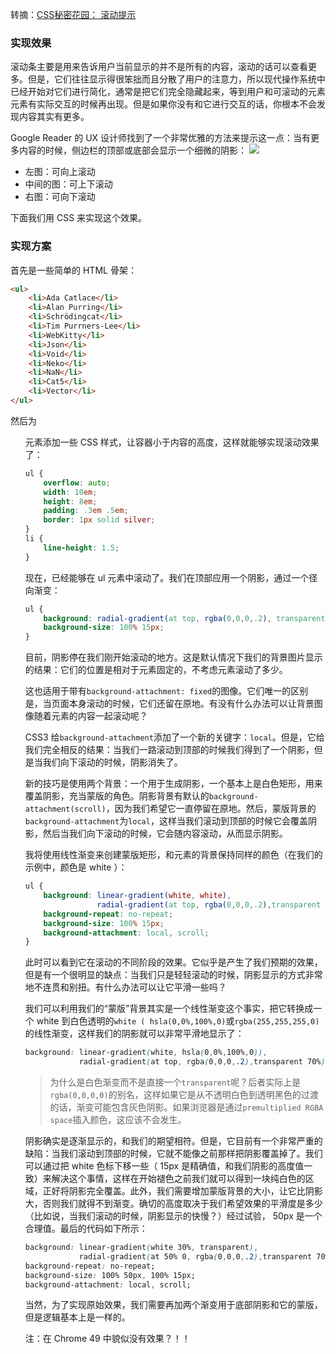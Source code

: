转摘：[CSS秘密花园： 滚动提示](http://www.w3cplus.com/css3/css-secrets/scrolling-hints.html)

### 实现效果
滚动条主要是用来告诉用户当前显示的并不是所有的内容，滚动的话可以查看更多。但是，它们往往显示得很笨拙而且分散了用户的注意力，所以现代操作系统中已经开始对它们进行简化，通常是把它们完全隐藏起来，等到用户和可滚动的元素元素有实际交互的时候再出现。但是如果你没有和它进行交互的话，你根本不会发现内容其实有更多。

Google Reader 的 UX 设计师找到了一个非常优雅的方法来提示这一点：当有更多内容的时候，侧边栏的顶部或底部会显示一个细微的阴影：
![](http://cnd.qiniu.lin07ux.cn/2016-04-11%20Google%20Reader.png)

- 左图：可向上滚动
- 中间的图：可上下滚动
- 右图：可向下滚动

下面我们用 CSS 来实现这个效果。

### 实现方案
首先是一些简单的 HTML 骨架：

```html
<ul>
    <li>Ada Catlace</li>
    <li>Alan Purring</li>
    <li>Schrödingcat</li>
    <li>Tim Purrners-Lee</li>
    <li>WebKitty</li>
    <li>Json</li>
    <li>Void</li>
    <li>Neko</li>
    <li>NaN</li>
    <li>Cat5</li>
    <li>Vector</li>
</ul>
```

然后为 <ul> 元素添加一些 CSS 样式，让容器小于内容的高度，这样就能够实现滚动效果了：

```css
ul {
    overflow: auto;
    width: 10em;
    height: 8em;
    padding: .3em .5em;
    border: 1px solid silver;
}
li {
	line-height: 1.5;
}
```

现在，已经能够在 ul 元素中滚动了。我们在顶部应用一个阴影，通过一个径向渐变：

```css
ul {
    background: radial-gradient(at top, rgba(0,0,0,.2), transparent 70%) no-repeat;
    background-size: 100% 15px;
}
```

目前，阴影停在我们刚开始滚动的地方。这是默认情况下我们的背景图片显示的结果：它们的位置是相对于元素固定的，不考虑元素滚动了多少。

这也适用于带有`background-attachment: fixed`的图像。它们唯一的区别是，当页面本身滚动的时候，它们还留在原地。有没有什么办法可以让背景图像随着元素的内容一起滚动呢？

 CSS3 给`background-attachment`添加了一个新的关键字：`local`。但是，它给我们完全相反的结果：当我们一路滚动到顶部的时候我们得到了一个阴影，但是当我们向下滚动的时候，阴影消失了。
 
新的技巧是使用两个背景：一个用于生成阴影，一个基本上是白色矩形，用来覆盖阴影，充当蒙版的角色。阴影背景有默认的`background-attachment(scroll)`，因为我们希望它一直停留在原地。然后，蒙版背景的`background-attachment`为`local`，这样当我们滚动到顶部的时候它会覆盖阴影，然后当我们向下滚动的时候，它会随内容滚动，从而显示阴影。

我将使用线性渐变来创建蒙版矩形，和元素的背景保持同样的颜色（在我们的示例中，颜色是 white ）：

```css
ul {
    background: linear-gradient(white, white),
                radial-gradient(at top, rgba(0,0,0,.2),transparent 70%);
    background-repeat: no-repeat;
    background-size: 100% 15px;
    background-attachment: local, scroll;
}
```

此时可以看到它在滚动的不同阶段的效果。它似乎是产生了我们预期的效果，但是有一个很明显的缺点：当我们只是轻轻滚动的时候，阴影显示的方式非常地不连贯和别扭。有什么办法可以让它平滑一些吗？

我们可以利用我们的“蒙版”背景其实是一个线性渐变这个事实，把它转换成一个 white 到白色透明的`white ( hsla(0,0%,100%,0)`或`rgba(255,255,255,0)`的线性渐变，这样我们的阴影就可以非常平滑地显示了：

```css
background: linear-gradient(white, hsla(0,0%,100%,0)),
            radial-gradient(at top, rgba(0,0,0,.2),transparent 70%);
```

> 为什么是白色渐变而不是直接一个`transparent`呢？后者实际上是`rgba(0,0,0,0)`的别名，这样如果它是从不透明白色到透明黑色的过渡的话，渐变可能包含灰色阴影。如果浏览器是通过`premultiplied RGBA space`插入颜色，这应该不会发生。

阴影确实是逐渐显示的，和我们的期望相符。但是，它目前有一个非常严重的缺陷：当我们滚动到顶部的时候，它就不能像之前那样把阴影覆盖掉了。我们可以通过把 white 色标下移一些（ 15px 是精确值，和我们阴影的高度值一致）来解决这个事情，这样在开始褪色之前我们就可以得到一块纯白色的区域，正好将阴影完全覆盖。此外，我们需要增加蒙版背景的大小，让它比阴影大，否则我们就得不到渐变。确切的高度取决于我们希望效果的平滑度是多少（比如说，当我们滚动的时候，阴影显示的快慢？）经过试验， 50px 是一个合理值。最后的代码如下所示：

```css
background: linear-gradient(white 30%, transparent),
            radial-gradient(at 50% 0, rgba(0,0,0,.2),transparent 70%);
background-repeat: no-repeat;
background-size: 100% 50px, 100% 15px;
background-attachment: local, scroll;
```

当然，为了实现原始效果，我们需要再加两个渐变用于底部阴影和它的蒙版，但是逻辑基本上是一样的。

注：在 Chrome 49 中貌似没有效果？！！




